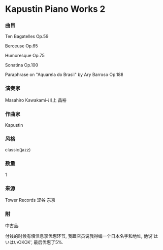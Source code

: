 # Kapustin Piano Works 2

### 曲目
Ten Bagatelles Op.59

Berceuse Op.65

Humoresque Op.75

Sonatina Op.100

Paraphrase on "Aquarela do Brasil" by Ary Barroso Op.188
### 演奏家
Masahiro Kawakami-川上 昌裕
### 作曲家
Kapustin
### 风格
classic(jazz)
### 数量
1
### 来源
Tower Records 涩谷 东京
### 附
中古品.

付钱的时候有填信息享优惠环节, 我跟店员说我得编一个日本名字和地址, 他说'はいはいOKOK', 最后优惠了5%.
